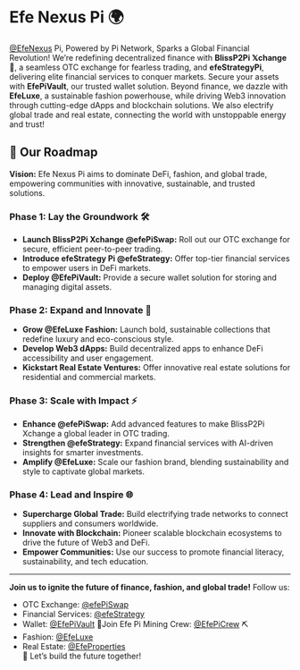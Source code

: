 # Efe Nexus Pi 🌍

 [@EfeNexus](https://x.com/EfeNexus) Pi, Powered by Pi Network, Sparks a Global Financial Revolution! We’re redefining decentralized finance with **BlissP2Pi 𝕏change 💱**, a seamless OTC exchange for fearless trading, and **efeStrategyPi**, delivering elite financial services to conquer markets. Secure your assets with **EfePiVault**, our trusted wallet solution. Beyond finance, we dazzle with **EfeLuxe**, a sustainable fashion powerhouse, while driving Web3 innovation through cutting-edge dApps and blockchain solutions. We also electrify global trade and real estate, connecting the world with unstoppable energy and trust!

## 🚀 Our Roadmap

**Vision:** Efe Nexus Pi aims to dominate DeFi, fashion, and global trade, empowering communities with innovative, sustainable, and trusted solutions.

### Phase 1: Lay the Groundwork 🛠️
- **Launch BlissP2Pi Xchange @efePiSwap:** Roll out our OTC exchange for secure, efficient peer-to-peer trading.
- **Introduce efeStrategy Pi @efeStrategy:** Offer top-tier financial services to empower users in DeFi markets.
- **Deploy @EfePiVault:** Provide a secure wallet solution for storing and managing digital assets.

### Phase 2: Expand and Innovate 🌟
- **Grow @EfeLuxe Fashion:** Launch bold, sustainable collections that redefine luxury and eco-conscious style.
- **Develop Web3 dApps:** Build decentralized apps to enhance DeFi accessibility and user engagement.
- **Kickstart Real Estate Ventures:** Offer innovative real estate solutions for residential and commercial markets.

### Phase 3: Scale with Impact ⚡
- **Enhance @efePiSwap:** Add advanced features to make BlissP2Pi Xchange a global leader in OTC trading.
- **Strengthen @efeStrategy:** Expand financial services with AI-driven insights for smarter investments.
- **Amplify @EfeLuxe:** Scale our fashion brand, blending sustainability and style to captivate global markets.

### Phase 4: Lead and Inspire 🌐
- **Supercharge Global Trade:** Build electrifying trade networks to connect suppliers and consumers worldwide.
- **Innovate with Blockchain:** Pioneer scalable blockchain ecosystems to drive the future of Web3 and DeFi.
- **Empower Communities:** Use our success to promote financial literacy, sustainability, and tech education.

---

**Join us to ignite the future of finance, fashion, and global trade!** Follow us:  
- OTC Exchange: [@efePiSwap](https://x.com/efePiSwap)  
- Financial Services: [@efeStrategy](https://x.com/efeStrategy)  
- Wallet: [@EfePiVault](https://x.com/EfePiVault) 📱Join Efe Pi Mining Crew: [@EfePiCrew](https://x.com/EfePiCrew) ⛏️
- Fashion: [@EfeLuxe](https://x.com/EfeLuxe)
- Real Estate: [@EfeProperties](https://x.com/EfeProperties)  
🚀 Let’s build the future together!
